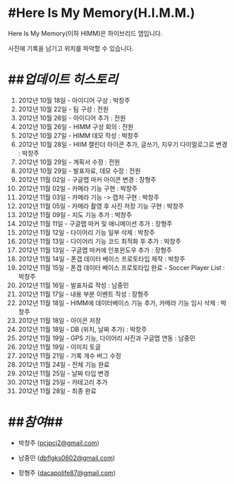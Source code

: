 #**Here Is My Memory(H.I.M.M.)**
======================
Here Is My Memory(이하 HIMM)은 하이브리드 앱입니다.

사진에 기록을 남기고 위치를 파악할 수 있습니다.

##*업데이트 히스토리*
======================
1. 2012년 10월 18일 - 아이디어 구상 : 박창주
2. 2012년 10월 22일 - 팀 구성 : 전원
3. 2012년 10월 26일 - 아이디어 추가 : 전원
4. 2012년 10월 26일 - HIMM 구성 회의 : 전원
5. 2012년 10월 27일 - HIMM 데모 작성 : 박창주
6. 2012년 10월 28일 - HIIM 캘린더 아이콘 추가, 글쓰기, 지우기 다이얼로그로 변경 : 박창주
7. 2012년 10월 29일 - 계획서 수정 : 전원
8. 2012년 10월 29일 - 발표자료, 데모 수정 : 전원
9. 2012년 11월 02일 - 구글맵 마커 아이콘 변경 : 장형주
10. 2012년 11월 02일 - 카메라 기능 구현 : 박창주
11. 2012년 11월 03일 - 카메라 기능 -> 캡처 구현 : 박창주
12. 2012년 11월 05일 - 카메라 촬영 후 사진 저장 기능 구현 : 박창주
13. 2012년 11월 09일 - 지도 기능 추가 : 박창주
14. 2012년 11월 11일 - 구글맵 마커 및 애니메이션 추가 : 장형주
15. 2012년 11월 12일 - 다이어리 기능 일부 삭제 : 박창주
16. 2012년 11월 13일 - 다이어리 기능 코드 최적화 후 추가 : 박창주
17. 2012년 11월 13일 - 구글맵 마커에 인포윈도우 추가 : 장형주
18. 2012년 11월 14일 - 폰갭 데이터 베이스 프로토타입 제작 : 박창주
19. 2012년 11월 15일 - 폰갭 데이터 베이스 프로토타입 완료 - Soccer Player List : 박창주
20. 2012년 11월 16일 - 발표자료 작성 : 남중민
20. 2012년 11월 17일 - 내용 부분 이벤트 작성 : 장형주
21. 2012년 11월 18일 - HIMM에 데이터베이스 기능 추가, 카메라 기능 임시 삭제 : 박창주
22. 2012년 11월 18일 - 아이콘 저장
23. 2012년 11월 18일 - DB (위치, 날짜 추가) : 박창주
24. 2012년 11월 19일 - GPS 기능, 다이어리 사진과 구글맵 연동 : 남중민
25. 2012년 11월 19일 - 이미지 토글
26. 2012년 11월 21일 - 기록 개수 버그 수정
27. 2012년 11월 24일 - 전체 기능 완료
28. 2012년 11월 25일 - 날짜 타입 변경
29. 2012년 11월 25일 - 카테고리 추가
30. 2012년 11월 28일 - 최종 완료

##*참여*##
======================
- 박창주 (pcjpcj2@gmail.com)

- 남중민 (dbflgks0602@gmail.com)

- 장형주 (dacapolife87@gmail.com)
